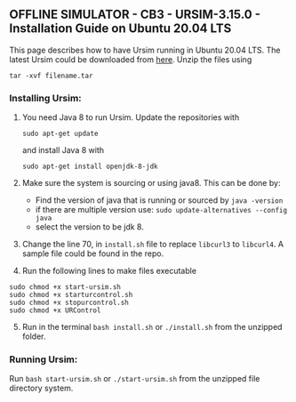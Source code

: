 ## OFFLINE SIMULATOR - CB3 - URSIM-3.15.0 - Installation Guide on Ubuntu 20.04 LTS

This page describes how to have Ursim running in Ubuntu 20.04 LTS.
The latest Ursim could be downloaded from [here](https://www.universal-robots.com/download/software-cb-series/simulator-linux/offline-simulator-cb3-linux-ursim-3150/). Unzip the files using
```
tar -xvf filename.tar
```

### Installing Ursim:

1. You need Java 8 to run Ursim. Update the repositories with
    ```
    sudo apt-get update
    ```
    and install Java 8 with
    ```
    sudo apt-get install openjdk-8-jdk
    ```
2. Make sure the system is sourcing or using java8. This can be done by:
    -   Find the version of java that is running or sourced by
        `java -version`
    -   if there are multiple version use: `sudo update-alternatives --config java`
    -   select the version to be jdk 8.


3. Change the line 70, in ```install.sh``` file to replace
  ```libcurl3``` to ```libcurl4```. A sample file could be found in the repo.

4. Run the following lines to make files executable
```
sudo chmod +x start-ursim.sh
sudo chmod +x starturcontrol.sh
sudo chmod +x stopurcontrol.sh
sudo chmod +x URControl
```

5. Run in the terminal ```bash install.sh``` or ```./install.sh``` from the unzipped folder.

### Running Ursim:
Run ```bash start-ursim.sh``` or ```./start-ursim.sh``` from the unzipped file directory system.
